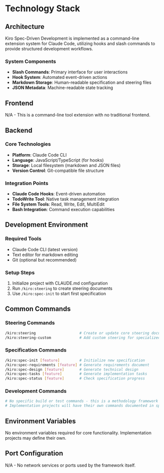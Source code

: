 # Technology Stack

## Architecture

Kiro Spec-Driven Development is implemented as a command-line extension system for Claude Code, utilizing hooks and slash commands to provide structured development workflows.

### System Components
- **Slash Commands**: Primary interface for user interactions
- **Hook System**: Automated event-driven actions
- **Markdown Storage**: Human-readable specification and steering files
- **JSON Metadata**: Machine-readable state tracking

## Frontend

N/A - This is a command-line tool extension with no traditional frontend.

## Backend

### Core Technologies
- **Platform**: Claude Code CLI
- **Language**: JavaScript/TypeScript (for hooks)
- **Storage**: Local filesystem (markdown and JSON files)
- **Version Control**: Git-compatible file structure

### Integration Points
- **Claude Code Hooks**: Event-driven automation
- **TodoWrite Tool**: Native task management integration
- **File System Tools**: Read, Write, Edit, MultiEdit
- **Bash Integration**: Command execution capabilities

## Development Environment

### Required Tools
- Claude Code CLI (latest version)
- Text editor for markdown editing
- Git (optional but recommended)

### Setup Steps
1. Initialize project with CLAUDE.md configuration
2. Run `/kiro:steering` to create steering documents
3. Use `/kiro:spec-init` to start first specification

## Common Commands

### Steering Commands
```bash
/kiro:steering                    # Create or update core steering documents
/kiro:steering-custom             # Add custom steering for specialized contexts
```

### Specification Commands
```bash
/kiro:spec-init [feature]         # Initialize new specification
/kiro:spec-requirements [feature] # Generate requirements document
/kiro:spec-design [feature]       # Generate technical design
/kiro:spec-tasks [feature]        # Generate implementation tasks
/kiro:spec-status [feature]       # Check specification progress
```

### Development Commands
```bash
# No specific build or test commands - this is a methodology framework
# Implementation projects will have their own commands documented in specs
```

## Environment Variables

No environment variables required for core functionality. Implementation projects may define their own.

## Port Configuration

N/A - No network services or ports used by the framework itself.